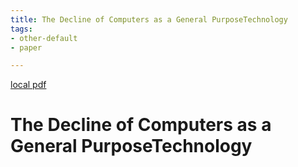 ```yaml
---
title: The Decline of Computers as a General PurposeTechnology
tags:
- other-default
- paper

---
```


[local pdf](../../../pdfs/The%20Decline%20of%20Computers%20as%20a%20General%20PurposeTechnology.pdf)

# The Decline of Computers as a General PurposeTechnology
